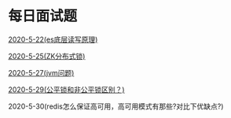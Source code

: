 # 每日面试题

[2020-5-22(es底层读写原理)](https://github.com/sanzhixiong19860117/DayInterViewQuestions/tree/master/2020-5-22)

[2020-5-25(ZK分布式锁)](https://github.com/sanzhixiong19860117/DayInterViewQuestions/tree/master/2020-5-25)

[2020-5-27(jvm问题)](https://github.com/sanzhixiong19860117/DayInterViewQuestions/tree/master/2020-5-27)

[2020-5-29(公平锁和非公平锁区别？)](https://github.com/sanzhixiong19860117/DayInterViewQuestions/tree/master/2020-5-29)

2020-5-30(redis怎么保证高可用，高可用模式有那些?对比下优缺点?)